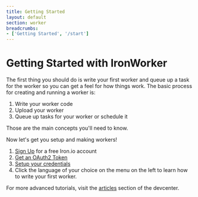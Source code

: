 ```yaml
---
title: Getting Started
layout: default
section: worker
breadcrumbs:
- ['Getting Started', '/start']
---
```


# Getting Started with IronWorker

The first thing you should do is write your first worker and queue up a task for the worker so you
can get a feel for how things work.  The basic process for creating and running a worker is:

1. Write your worker code
1. Upload your worker
1. Queue up tasks for your worker or schedule it

Those are the main concepts you'll need to know.

Now let's get you setup and making workers!

1. [Sign Up](http://www.iron.io) for a free Iron.io account
2. [Get an OAuth2 Token](http://hud.iron.io/tokens)
3. [Setup your credentials](/articles/configuration)
3. Click the language of your choice on the menu on the left to learn how to write your first worker.

For more advanced tutorials, visit the [articles](/worker/articles) section of the devcenter.

